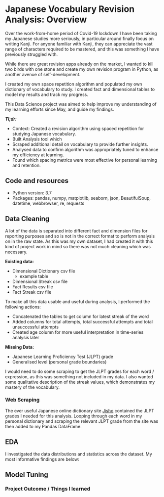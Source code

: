 # Japanese Vocabulary Revision Analysis: Overview

Over the work-from-home period of Covid-19 lockdown I have been taking my Japanese studies more seriously, in particular around finally focus on writing Kanji. For anyone familiar with Kanji, they can appreciate the vast range of characters required to be mastered, and this was something I have previously struggled with.

While there are great revision apps already on the market, I wanted to kill two birds with one stone and create my own revision program in Python, as another avenue of self-development.

I created my own space repetition algorithm and populated my own dictionary of vocabulary to study. I created fact and dimensional tables to model my results and track my progress.

This Data Science project was aimed to help improve my understanding of my learning efforts since May, and guide my findings.

**_Tl;dr:_**
* Context: Created a revision algorithm using spaced repetition for studying Japanese vocabulary.
* Built Analysis tool which 
* Scraped additional detail on vocabulary to provide further insights.
* Analysed data to confirm algorithm was appropriately tuned to enhance my efficiency at learning.
* Found which spacing metrics were most effective for personal learning and retention.

##  Code and resources
* Python version: 3.7
* Packages: pandas, numpy, matplotlib, seaborn, json, BeautifulSoup, datetime, webbrowser, re, requests

## Data Cleaning
A lot of the data is separated into different fact and dimension files for reporting purposes and so is not in the correct format to perform analysis on in the raw state. As this was my own dataset, I had created it with this kind of project work in mind so there was not much cleaning which was necessary.

**Existing data:**
* Dimensional Dictionary csv file
    * example table
* Dimensional Streak csv file
* Fact Results csv file
* Fact Streak csv file

To make all this data usable and useful during analysis, I performed the following actions:
* Concatenated the tables to get column for latest streak of the word
* Added columns for total attempts, total successful attempts and total unsuccessful attempts
* Created age column for more useful interpretation in time-series analysis later

**Missing Data:**
* Japanese Learning Proficiency Test (JLPT) grade
* Generalised level (personal grade boundaries)

I would need to do some scraping to get the JLPT grades for each word / expression, as this was something not included in my data. I also wanted some qualitative description of the streak values, which demonstrates my mastery of the vocabulary.

### Web Scraping
The ever useful Japanese online dictionary site [Jisho](https://jisho.org/) contained the JLPT grades I needed for this analysis. Looping through each word in my personal dictionary and scraping the relevant JLPT grade from the site was then added to my Pandas DataFrame.

## EDA
I investigated the data distributions and statistics across the dataset. My most informative findings are below:

## Model Tuning



### Project Outcome / Things I learned
